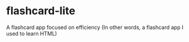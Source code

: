 # flashcard-lite
A flashcard app focused on efficiency
(In other words, a flashcard app I used to learn HTML)
